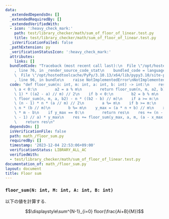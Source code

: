 ```yaml
---
data:
  _extendedDependsOn: []
  _extendedRequiredBy: []
  _extendedVerifiedWith:
  - icon: ':heavy_check_mark:'
    path: test/library_checker/math/sum_of_floor_of_linear.test.py
    title: test/library_checker/math/sum_of_floor_of_linear.test.py
  _isVerificationFailed: false
  _pathExtension: py
  _verificationStatusIcon: ':heavy_check_mark:'
  attributes:
    links: []
  bundledCode: "Traceback (most recent call last):\n  File \"/opt/hostedtoolcache/PyPy/3.10.13/x64/lib/pypy3.10/site-packages/onlinejudge_verify/documentation/build.py\"\
    , line 76, in _render_source_code_stat\n    bundled_code = language.bundle(\n\
    \  File \"/opt/hostedtoolcache/PyPy/3.10.13/x64/lib/pypy3.10/site-packages/onlinejudge_verify/languages/python.py\"\
    , line 96, in bundle\n    raise NotImplementedError\nNotImplementedError\n"
  code: "def floor_sum(n: int, m: int, a: int, b: int) -> int:\n    res = 0\n    if\
    \ a < 0:\n        a2 = a % m\n        return floor_sum(n, m, a2, b) - n * (n -\
    \ 1) * ((a2 - a) // m) // 2\n    if b < 0:\n        b2 = b % m\n        return\
    \ floor_sum(n, m, a, b2) - n * ((b2 - b) // m)\n    if a >= m:\n        res +=\
    \ (n - 1) * n * (a // m) // 2\n        a %= m\n    if b >= m:\n        res +=\
    \ n * (b // m)\n        b %= m\n    y_max = (a * n + b) // m\n    x_max = y_max\
    \ * m - b\n    if y_max == 0:\n        return res\n    res += (n - (x_max + a\
    \ - 1) // a) * y_max\n    res += floor_sum(y_max, a, m, (a - x_max % a) % a)\n\
    \    return res\n"
  dependsOn: []
  isVerificationFile: false
  path: math_/floor_sum.py
  requiredBy: []
  timestamp: '2023-12-04 22:53:06+09:00'
  verificationStatus: LIBRARY_ALL_AC
  verifiedWith:
  - test/library_checker/math/sum_of_floor_of_linear.test.py
documentation_of: math_/floor_sum.py
layout: document
title: Floor sum
---
```


### `floor_sum(N: int, M: int, A: int, B: int)`

以下の値を計算する.

$$\displaystyle\sum^{N-1}_{i=0} floor(\frac{Ai+B}{M})$$
